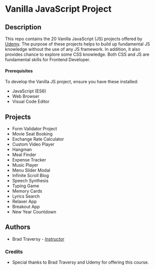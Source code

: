 # Vanilla JavaScript Project

## Description

This repo contains the 20 Vanilla JavaScript (JS) projects offered by [Udemy](https://www.udemy.com/course/web-projects-with-vanilla-javascript/).
The purpose of these projects helps to build up fundamental JS knowledge without the use of any JS framework.
In addition, it also provides chance to explore some CSS knowledge. Both CSS and JS are fundamental skills for Frontend Developer.

#### Prerequisites

To develop the Vanilla JS project, ensure you have these installed:

- JavaScript (ES6)
- Web Browser
- Visual Code Editor

## Projects

- Form Validator Project
- Movie Seat Booking
- Exchange Rate Calculator
- Custom Video Player
- Hangman
- Meal Finder
- Expense Tracker
- Music Player
- Menu Slider Modal
- Infinite Scroll Blog
- Speech Synthesis
- Typing Game
- Memory Cards
- Lyrics Search
- Relaxer App
- Breakout App
- New Year Countdown

## Authors

- Brad Traversy - [_Instructor_](https://www.udemy.com/user/brad-traversy/)

### Credits

- Special thanks to Brad Traversy and Udemy for offering this course.
